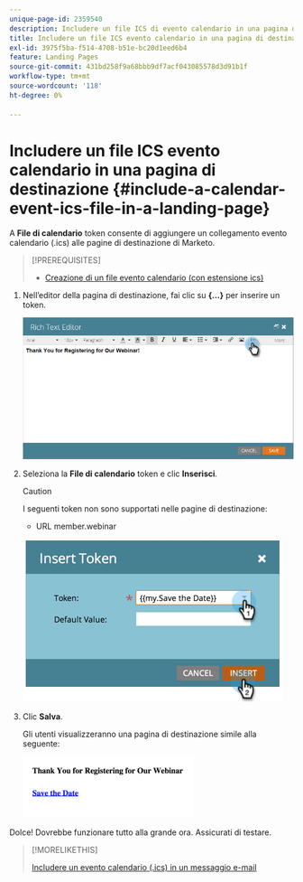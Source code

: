 ```yaml
---
unique-page-id: 2359540
description: Includere un file ICS di evento calendario in una pagina di destinazione - Documenti Marketo - Documentazione del prodotto
title: Includere un file ICS evento calendario in una pagina di destinazione
exl-id: 3975f5ba-f514-4708-b51e-bc20d1eed6b4
feature: Landing Pages
source-git-commit: 431bd258f9a68bbb9df7acf043085578d3d91b1f
workflow-type: tm+mt
source-wordcount: '118'
ht-degree: 0%

---
```


# Includere un file ICS evento calendario in una pagina di destinazione {#include-a-calendar-event-ics-file-in-a-landing-page}

A **File di calendario** token consente di aggiungere un collegamento evento calendario (.ics) alle pagine di destinazione di Marketo.

>[!PREREQUISITES]
>
>* [Creazione di un file evento calendario (con estensione ics)](/help/marketo/product-docs/email-marketing/general/functions-in-the-editor/create-a-calendar-event-ics-file.md)

1. Nell’editor della pagina di destinazione, fai clic su **{...}** per inserire un token.

   ![](assets/image2015-7-8-17-3a51-3a29.png)

1. Seleziona la **File di calendario** token e clic **Inserisci**.

   >[!CAUTION]
   >
   >I seguenti token non sono supportati nelle pagine di destinazione:
   >
   >* URL member.webinar

   ![](assets/image2015-1-6-16-3a31-3a28.png)

1. Clic **Salva**.

   Gli utenti visualizzeranno una pagina di destinazione simile alla seguente:

   ![](assets/image2015-1-6-16-3a42-3a51.png)

Dolce! Dovrebbe funzionare tutto alla grande ora. Assicurati di testare.

>[!MORELIKETHIS]
>
>[Includere un evento calendario (.ics) in un messaggio e-mail](/help/marketo/product-docs/email-marketing/general/functions-in-the-editor/include-a-calendar-event-ics-in-an-email.md)
